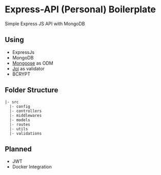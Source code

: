 # Express-API (Personal) Boilerplate
Simple Express JS API with MongoDB 

## Using
- ExpressJs
- MongoDB 
- [Mongoose](https://mongoosejs.com/) as ODM
- [Joi](https://joi.dev/api/) as validator
- BCRYPT



## Folder Structure
```
|- src
  |- config
  |- controllers
  |- middlewares
  |- models
  |- routes
  |- utils
  |- validations
```

## Planned
- JWT
- Docker Integration

 
